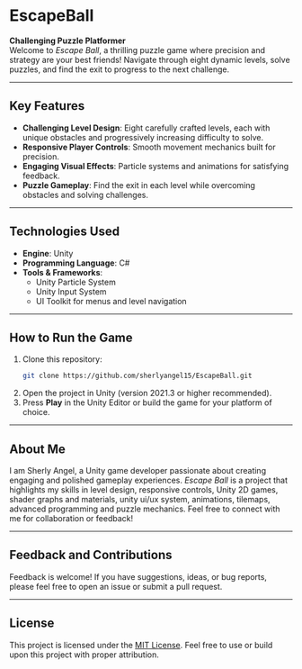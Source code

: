 # EscapeBall

**Challenging Puzzle Platformer**  
Welcome to *Escape Ball*, a thrilling puzzle game where precision and strategy are your best friends! Navigate through eight dynamic levels, solve puzzles, and find the exit to progress to the next challenge.

---

## Key Features

- **Challenging Level Design**: Eight carefully crafted levels, each with unique obstacles and progressively increasing difficulty to solve.
- **Responsive Player Controls**: Smooth movement mechanics built for precision.
- **Engaging Visual Effects**: Particle systems and animations for satisfying feedback.
- **Puzzle Gameplay**: Find the exit in each level while overcoming obstacles and solving challenges.

---

## Technologies Used

- **Engine**: Unity
- **Programming Language**: C#
- **Tools & Frameworks**:
  - Unity Particle System
  - Unity Input System
  - UI Toolkit for menus and level navigation

---

## How to Run the Game

1. Clone this repository:  
   ```bash
   git clone https://github.com/sherlyangel15/EscapeBall.git
   ```
2. Open the project in Unity (version 2021.3 or higher recommended).
3. Press **Play** in the Unity Editor or build the game for your platform of choice.

---

## About Me

I am Sherly Angel, a Unity game developer passionate about creating engaging and polished gameplay experiences. *Escape Ball* is a project that highlights my skills in level design, responsive controls, Unity 2D games, shader graphs and materials, unity ui/ux system, animations, tilemaps, advanced programming and puzzle mechanics. Feel free to connect with me for collaboration or feedback!

---

## Feedback and Contributions

Feedback is welcome! If you have suggestions, ideas, or bug reports, please feel free to open an issue or submit a pull request.

---

## License

This project is licensed under the [MIT License](LICENSE). Feel free to use or build upon this project with proper attribution.


